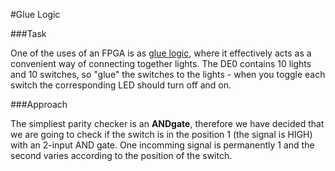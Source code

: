 #Glue Logic

###Task

One of the uses of an FPGA is as [glue logic](http://en.wikipedia.org/wiki/Glue_logic),
where it effectively acts as a convenient way of connecting
together lights. The DE0 contains 10 lights and 10 switches,
so "glue" the switches to the lights - when you toggle each
switch the corresponding LED should turn off and on.

###Approach

The simpliest parity checker is an __ANDgate__, therefore we have decided that we are going to check if the switch is in the position 1 (the signal is HIGH) with an 2-input AND gate. One incomming signal is permanently 1 and the second varies according to the position of the switch. 




